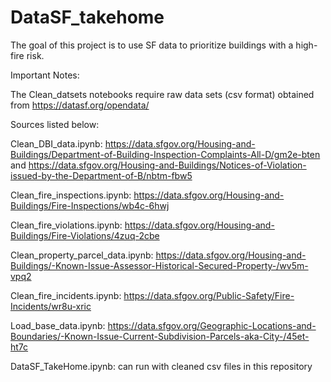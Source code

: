 # DataSF_takehome
The goal of this project is to use SF data to prioritize buildings with a high-fire risk. 

Important Notes: 

The Clean_datsets notebooks require raw data sets (csv format) obtained from https://datasf.org/opendata/

Sources listed below:

Clean_DBI_data.ipynb: https://data.sfgov.org/Housing-and-Buildings/Department-of-Building-Inspection-Complaints-All-D/gm2e-bten and
https://data.sfgov.org/Housing-and-Buildings/Notices-of-Violation-issued-by-the-Department-of-B/nbtm-fbw5

Clean_fire_inspections.ipynb: https://data.sfgov.org/Housing-and-Buildings/Fire-Inspections/wb4c-6hwj

Clean_fire_violations.ipynb: https://data.sfgov.org/Housing-and-Buildings/Fire-Violations/4zuq-2cbe

Clean_property_parcel_data.ipynb: https://data.sfgov.org/Housing-and-Buildings/-Known-Issue-Assessor-Historical-Secured-Property-/wv5m-vpq2

Clean_fire_incidents.ipynb: https://data.sfgov.org/Public-Safety/Fire-Incidents/wr8u-xric

Load_base_data.ipynb: https://data.sfgov.org/Geographic-Locations-and-Boundaries/-Known-Issue-Current-Subdivision-Parcels-aka-City-/45et-ht7c

DataSF_TakeHome.ipynb: can run with cleaned csv files in this repository

